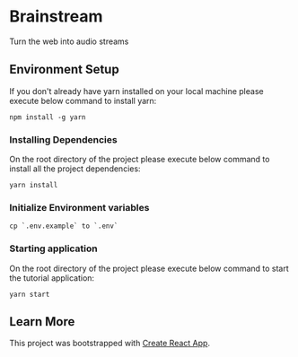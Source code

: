 # Brainstream

Turn the web into audio streams

## Environment Setup

If you don't already have yarn installed on your local machine please execute below command to install yarn:

```
npm install -g yarn
```

### Installing Dependencies

On the root directory of the project please execute below command to install all the project dependencies:

```
yarn install
```

### Initialize Environment variables

```
cp `.env.example` to `.env`
```

### Starting application

On the root directory of the project please execute below command to start the tutorial application:

```
yarn start
```

## Learn More

This project was bootstrapped with [Create React App](https://github.com/facebook/create-react-app).
